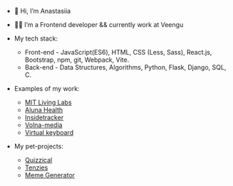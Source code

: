 - 👋 Hi, I’m Anastasiia
- 👩‍💻 I’m a Frontend developer && currently work at Veengu
  
- My tech stack: 
  - Front-end - JavaScript(ES6), HTML, CSS (Less, Sass), React.js, Bootstrap, npm, git, Webpack, Vite.
  - Back-end - Data Structures, Algorithms, Python, Flask, Django, SQL, C.
    
- Examples of my work: 
  - [MIT Living Labs](https://drive.google.com/drive/folders/1H8ZNGhq-veYrdH0yzX65pSZGO5KPT25g?usp=drive_link)
  - [Aluna Health](https://drive.google.com/drive/folders/1Bxqw8VL-OtyCq8ddpFU7COzXoa5WEkFT?usp=drive_link)
  - [Insidetracker](https://www.insidetracker.com/)
  - [Volna-media](https://volna-media.ru/)
  - [Virtual keyboard](https://anastasiia-smith.github.io/virtual-keyboard)
    
- My pet-projects:
  - [Quizzical](https://anastasiia-smith.github.io/quizzical/)
  - [Tenzies](https://anastasiia-smith.github.io/tenzies)
  - [Meme Generator](https://anastasiia-smith.github.io/meme-generator)
    
